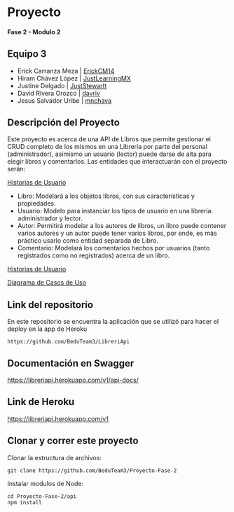 # Proyecto 

#### Fase 2 - Modulo 2
## Equipo 3
- Erick Carranza Meza | [ErickCM14](https://github.com/ErickCM14)
- Hiram Chávez López | [JustLearningMX](https://github.com/JustLearningMX)
- Justine Delgado | [JustStewartt](https://github.com/JustStewartt)
- David Rivera Orozco | [davriv](https://github.com/davriv)
- Jesus Salvador Uribe | [mnchava](https://github.com/mnchava)

## Descripción del Proyecto
Este proyecto es acerca de una API de Libros que permite gestionar el CRUD completo de los mismos en una Librería por parte del personal (administrador), asimismo un usuario (lector) puede darse de alta para elegir libros y comentarlos. Las entidades que interactuarán con el proyecto serán:

[Historias de Usuario](https://github.com/BeduTeam3/Proyecto-Fase-2/blob/develop/UserStories.md)
- Libro: Modelará a los objetos libros, con sus características y propiedades.
- Usuario: Modelo para instanciar los tipos de usuario en una librería: administrador y lector.
- Autor: Permitirá modelar a los autores de libros, un libro puede contener varios autores y un autor puede tener varios libros, por ende, es más práctico usarlo como entidad separada de Libro.
- Comentario: Modelará los comentarios hechos por usuarios (tanto registrados como no registrados) acerca de un libro.

[Historias de Usuario](https://github.com/BeduTeam3/Proyecto-Fase-2/blob/main/Historias-CasosDeUso.pptx)

[Diagrama de Casos de Uso](https://github.com/BeduTeam3/Proyecto-Fase-2/blob/main/BeduF2M2-CasosDeUso.drawio.png)

## Link del repositorio
En este repositorio se encuentra la aplicación que se utilizó para hacer el deploy en la app de Heroku
```
https://github.com/BeduTeam3/LibreriApi
```

## Documentación en Swagger
https://libreriapi.herokuapp.com/v1/api-docs/

## Link de Heroku
https://libreriapi.herokuapp.com/v1

## Clonar y correr este proyecto

Clonar la estructura de archivos:
```
git clone https://github.com/BeduTeam3/Proyecto-Fase-2
```
Instalar modulos de Node:
```
cd Proyecto-Fase-2/api
npm install
```
